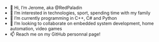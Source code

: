 - 👋 Hi, I’m Jerome, aka @RedPaladin
- 👀 I’m interested in technologies, sport, spending time with my family
- 🌱 I’m currently programming in C++, C# and Python
- 💞️ I’m looking to collaborate on embedded system development, home automation, video games
- 📫 Reach me on my GitHub personnal page!

<!---
RedPaladin/RedPaladin is a ✨ special ✨ repository because its `README.md` (this file) appears on your GitHub profile.
You can click the Preview link to take a look at your changes.
--->
